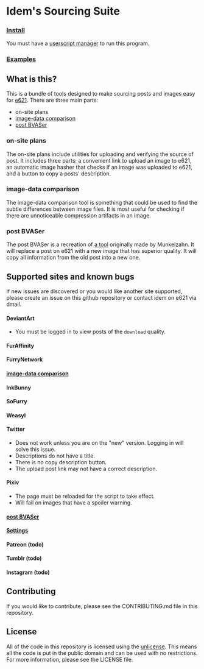 # Idem's Sourcing Suite

### [Install](https://raw.githubusercontent.com/Sasquire/Idems-Sourcing-Suite/master/distribution/main.user.js)
You must have a [userscript manager](https://greasyfork.org/en) to run this program.

### [Examples](https://imgur.com/a/R96CNCz)

## What is this?
This is a bundle of tools designed to make sourcing posts and images easy for [e621](https://e621.net). There are three main parts:

* on-site plans
* [image-data comparison](https://e621.net/extensions/image_compare)
* [post BVASer](https://e621.net/extensions/upload_bvas)

### on-site plans
The on-site plans include utilities for uploading and verifying the source of post. It includes three parts: a convenient link to upload an image to e621, an automatic image hasher that checks if an image was uploaded to e621, and a button to copy a posts' description.

### image-data comparison
The image-data comparison tool is something that could be used to find the subtle differences between image files. It is most useful for checking if there are unnoticeable compression artifacts in an image.

### post BVASer
The post BVASer is a recreation of [a tool](https://e621.net/forum/show/87369) originally made by Munkelzahn. It will replace a post on e621 with a new image that has superior quality. It will copy all information from the old post into a new one.

## Supported sites and known bugs
If new issues are discovered or you would like another site supported, please create an issue on this github repository or contact idem on e621 via dmail.

#### DeviantArt
* You must be logged in to view posts of the `download` quality.
#### FurAffinity
#### FurryNetwork
#### [image-data comparison](https://e621.net/extensions/image_compare)
#### InkBunny
#### SoFurry
#### Weasyl
#### Twitter
* Does not work unless you are on the "new" version. Logging in will solve this issue.
* Descriptions do not have a title.
* There is no copy description button.
* The upload post link may not have a correct description.
#### Pixiv
* The page must be reloaded for the script to take effect.
* Will fail on images that have a spoiler warning.
#### [post BVASer](https://e621.net/extensions/upload_bvas)
#### [Settings](https://e621.net/extensions)

#### Patreon (todo)
#### Tumblr (todo)
#### Instagram (todo)

## Contributing
If you would like to contribute, please see the CONTRIBUTING.md file in this repository.

## License
All of the code in this repository is licensed using the [unlicense](https://unlicense.org/). This means all the code is put in the public domain and can be used with no restrictions. For more information, please see the LICENSE file.